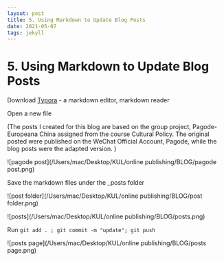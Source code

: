 ```yaml
---
layout: post
title: 5. Using Markdown to Update Blog Posts
date: 2021-05-07
tags: jekyll   
---
```


# 5. Using Markdown to Update Blog Posts

Download [Typora](https://typora.io/) - a markdown editor, markdown reader

Open a new file

(The posts I created for this blog are based on the group project, Pagode-Europeana China assigned from the course Cultural Policy. The original posted were published on the WeChat Official Account, Pagode, while the blog posts were the adapted version. )

![pagode post](/Users/mac/Desktop/KUL/online publishing/BLOG/pagode post.png)



Save the markdown files under the _posts folder 

![post folder](/Users/mac/Desktop/KUL/online publishing/BLOG/post folder.png)

![posts](/Users/mac/Desktop/KUL/online publishing/BLOG/posts.png)

Run  `git add . ; git commit -m "update"; git push` 

![posts page](/Users/mac/Desktop/KUL/online publishing/BLOG/posts page.png)

